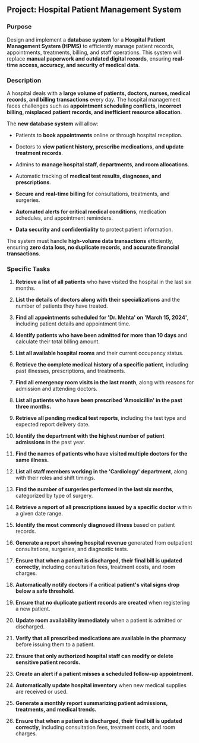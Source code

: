 ## **Project: Hospital Patient Management System**

### **Purpose**

Design and implement a **database system** for a **Hospital Patient
Management System (HPMS)** to efficiently manage patient records,
appointments, treatments, billing, and staff operations. This system
will replace **manual paperwork and outdated digital records**, ensuring
**real-time access, accuracy, and security of medical data**.

### **Description**

A hospital deals with a **large volume of patients, doctors, nurses,
medical records, and billing transactions** every day. The hospital
management faces challenges such as **appointment scheduling conflicts,
incorrect billing, misplaced patient records, and inefficient resource
allocation**.

The **new database system** will allow:

- Patients to **book appointments** online or through hospital
  reception.

- Doctors to **view patient history, prescribe medications, and update
  treatment records**.

- Admins to **manage hospital staff, departments, and room
  allocations**.

- Automatic tracking of **medical test results, diagnoses, and
  prescriptions**.

- **Secure and real-time billing** for consultations, treatments, and
  surgeries.

- **Automated alerts for critical medical conditions**, medication
  schedules, and appointment reminders.

- **Data security and confidentiality** to protect patient information.

The system must handle **high-volume data transactions** efficiently,
ensuring **zero data loss, no duplicate records, and accurate financial
transactions**.

### **Specific Tasks**

1.  **Retrieve a list of all patients** who have visited the hospital in
    the last six months.

2.  **List the details of doctors along with their specializations** and
    the number of patients they have treated.

3.  **Find all appointments scheduled for 'Dr. Mehta' on 'March 15,
    2024'**, including patient details and appointment time.

4.  **Identify patients who have been admitted for more than 10 days**
    and calculate their total billing amount.

5.  **List all available hospital rooms** and their current occupancy
    status.

6.  **Retrieve the complete medical history of a specific patient**,
    including past illnesses, prescriptions, and treatments.

7.  **Find all emergency room visits in the last month**, along with
    reasons for admission and attending doctors.

8.  **List all patients who have been prescribed 'Amoxicillin' in the
    past three months.**

9.  **Retrieve all pending medical test reports**, including the test
    type and expected report delivery date.

10. **Identify the department with the highest number of patient
    admissions** in the past year.

11. **Find the names of patients who have visited multiple doctors for
    the same illness.**

12. **List all staff members working in the 'Cardiology' department**,
    along with their roles and shift timings.

13. **Find the number of surgeries performed in the last six months**,
    categorized by type of surgery.

14. **Retrieve a report of all prescriptions issued by a specific
    doctor** within a given date range.

15. **Identify the most commonly diagnosed illness** based on patient
    records.

16. **Generate a report showing hospital revenue** generated from
    outpatient consultations, surgeries, and diagnostic tests.

17. **Ensure that when a patient is discharged, their final bill is
    updated correctly**, including consultation fees, treatment costs,
    and room charges.

18. **Automatically notify doctors if a critical patient's vital signs
    drop below a safe threshold.**

19. **Ensure that no duplicate patient records are created** when
    registering a new patient.

20. **Update room availability immediately** when a patient is admitted
    or discharged.

21. **Verify that all prescribed medications are available in the
    pharmacy** before issuing them to a patient.

22. **Ensure that only authorized hospital staff can modify or delete
    sensitive patient records.**

23. **Create an alert if a patient misses a scheduled follow-up
    appointment.**

24. **Automatically update hospital inventory** when new medical
    supplies are received or used.

25. **Generate a monthly report summarizing patient admissions,
    treatments, and medical trends.**

26. **Ensure that when a patient is discharged, their final bill is
    updated correctly**, including consultation fees, treatment costs,
    and room charges.
